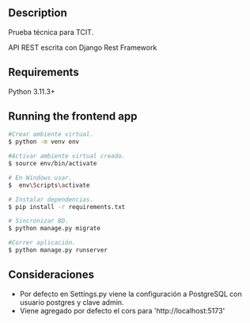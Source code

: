 ## Description

Prueba técnica para TCIT.

API REST escrita con Django Rest Framework

## Requirements

Python 3.11.3+

## Running the frontend app

```bash
#Crear ambiente virtual.
$ python -m venv env

#Activar ambiente virtual creado.
$ source env/bin/activate  

# En Windows usar.
$  env\Scripts\activate

# Instalar dependencias.
$ pip install -r requirements.txt

# Sincronizar BD.
$ python manage.py migrate

#Correr aplicación.
$ python manage.py runserver

```

## Consideraciones

- Por defecto en Settings.py viene la configuración a PostgreSQL con usuario postgres y clave admin.
- Viene agregado por defecto el cors para 'http://localhost:5173'